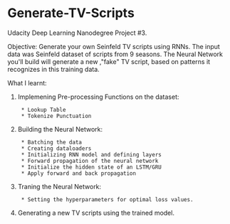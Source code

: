 # Generate-TV-Scripts
Udacity Deep Learning Nanodegree Project #3.

Objective: Generate your own Seinfeld TV scripts using RNNs. The input data was Seinfeld dataset of scripts from 9 seasons. The Neural Network you'll build will generate a new ,"fake" TV script, based on patterns it recognizes in this training data.

What I learnt:
1. Implemening Pre-processing Functions on the dataset: 

        * Lookup Table
        * Tokenize Punctuation
        
2. Building the Neural Network:

        * Batching the data
        * Creating dataloaders
        * Initializing RNN model and defining layers
        * Forward propagation of the neural network
        * Initialize the hidden state of an LSTM/GRU
        * Apply forward and back propagation
        
3. Traning the Neural Network:

        * Setting the hyperparameters for optimal loss values.
        
4. Generating a new TV scripts using the trained model.         
